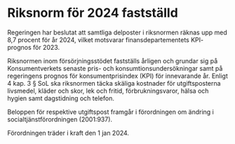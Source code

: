 # Riksnorm för 2024 fastställd

Regeringen har beslutat att samtliga delposter i riksnormen räknas upp med 8,7 procent för år 2024, vilket motsvarar finansdepartementets KPI\- prognos för 2023\.


Riksnormen inom försörjningsstödet fastställs årligen och grundar sig på Konsumentverkets senaste pris\- och konsumtionsundersökningar samt på regeringens prognos för konsumentprisindex (KPI) för innevarande år. Enligt 4 kap. 3 § SoL ska riksnormen täcka skäliga kostnader för utgifts­posterna livsmedel, kläder och skor, lek och fritid, förbruk­nings­varor, hälsa och hygien samt dagstidning och telefon.

Beloppen för respektive utgiftspost framgår i förordningen om ändring i socialtjänstförordningen (2001:937\).

Förordningen träder i kraft den 1 jan 2024\.
